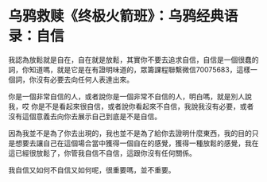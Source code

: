 # 乌鸦救赎《终极火箭班》：乌鸦经典语录：自信

我認為放鬆就是自在，自在就是放鬆，其實你不要去追求自信，自信是一個很蠢的詞，你知道嗎，就是它是在有證明味道的，眾籌課程聯繫微信70075683，這樣一個詞，你沒有必要去向任何人表達出來。

你是一個非常自信的人，或者說你是一個非常不自信的人，明白嗎，就是別人說我，哎 你是不是看起來很自信，或者說你看起來不自信，我說我沒有必要，或者沒有這個意義去向你去展示自己到底是不是自信。

因為我並不是為了你去出現的，我也並不是為了給你去證明什麼東西，我的目的只是想要去讓自己在這個場合當中獲得一個自在的感覺，獲得一種放鬆的感覺，我在這已經很放鬆了，你管我自信不自信，這跟你沒有任何關係。

我自信又如何不自信又如何呢，很重要嗎，並不重要。
